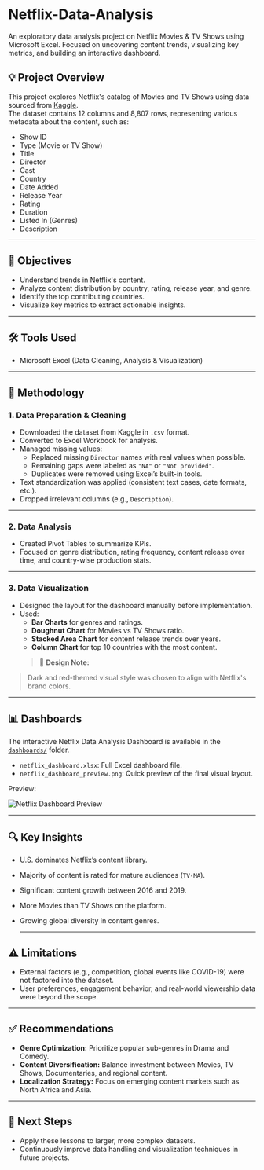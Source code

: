 # Netflix-Data-Analysis
An exploratory data analysis project on Netflix Movies &amp; TV Shows using Microsoft Excel. Focused on uncovering content trends, visualizing key metrics, and building an interactive dashboard.

## 💡 Project Overview

This project explores Netflix's catalog of Movies and TV Shows using data sourced from [Kaggle](https://www.kaggle.com/shivamb/netflix-shows).  
The dataset contains 12 columns and 8,807 rows, representing various metadata about the content, such as:

- Show ID
- Type (Movie or TV Show)
- Title
- Director
- Cast
- Country
- Date Added
- Release Year
- Rating
- Duration
- Listed In (Genres)
- Description

---

## 🎯 Objectives

- Understand trends in Netflix's content.
- Analyze content distribution by country, rating, release year, and genre.
- Identify the top contributing countries.
- Visualize key metrics to extract actionable insights.

---

## 🛠️ Tools Used

- Microsoft Excel (Data Cleaning, Analysis & Visualization)

---

## 🧹 Methodology

### 1. Data Preparation & Cleaning
- Downloaded the dataset from Kaggle in `.csv` format.
- Converted to Excel Workbook for analysis.
- Managed missing values:
  - Replaced missing `Director` names with real values when possible.
  - Remaining gaps were labeled as `"NA"` or `"Not provided"`.
  - Duplicates were removed using Excel’s built-in tools.
- Text standardization was applied (consistent text cases, date formats, etc.).
- Dropped irrelevant columns (e.g., `Description`).

---

### 2. Data Analysis

- Created Pivot Tables to summarize KPIs.
- Focused on genre distribution, rating frequency, content release over time, and country-wise production stats.

---

### 3. Data Visualization

- Designed the layout for the dashboard manually before implementation.
- Used:
  - **Bar Charts** for genres and ratings.
  - **Doughnut Chart** for Movies vs TV Shows ratio.
  - **Stacked Area Chart** for content release trends over years.
  - **Column Chart** for top 10 countries with the most content.
  > 🎨 **Design Note:**  
> Dark and red-themed visual style was chosen to align with Netflix's brand colors.

---

## 📊 Dashboards

The interactive Netflix Data Analysis Dashboard is available in the [`dashboards/`](dashboards/) folder.

- `netflix_dashboard.xlsx`: Full Excel dashboard file.
- `netflix_dashboard_preview.png`: Quick preview of the final visual layout.

Preview:

![Netflix Dashboard Preview](dashboards/netflix_dashboard_preview.png)

---

## 🔍 Key Insights

- U.S. dominates Netflix’s content library.
- Majority of content is rated for mature audiences (`TV-MA`).
- Significant content growth between 2016 and 2019.
- More Movies than TV Shows on the platform.
- Growing global diversity in content genres.

  ---

## ⚠️ Limitations

- External factors (e.g., competition, global events like COVID-19) were not factored into the dataset.
- User preferences, engagement behavior, and real-world viewership data were beyond the scope.

---

## ✅ Recommendations

- **Genre Optimization:** Prioritize popular sub-genres in Drama and Comedy.
- **Content Diversification:** Balance investment between Movies, TV Shows, Documentaries, and regional content.
- **Localization Strategy:** Focus on emerging content markets such as North Africa and Asia.

---

## 🚀 Next Steps

- Apply these lessons to larger, more complex datasets.
- Continuously improve data handling and visualization techniques in future projects.


